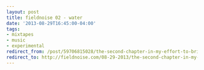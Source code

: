 ```yaml
---
layout: post 
title: fieldnoise 02 - water 
date: '2013-08-29T16:45:00-04:00' 
tags: 
- mixtapes 
- music 
- experimental 
redirect_from: /post/59706815028/the-second-chapter-in-my-effort-to-bring-the-field/
redirect_to: http://fieldnoise.com/08-29-2013/the-second-chapter-in-my-effort-to-bring-the-field.html
---
```


